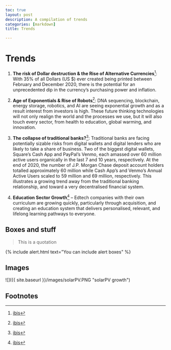 ```yaml
---
toc: true
layout: post
description: A compilation of trends
categories: [markdown]
title: Trends 

---
```


# Trends


1. **The risk of Dollar destruction & the Rise of Alternative Currencies**[^1]: With 35% of all Dollars (US $) ever created being printed between February and December 2020, there is the potential for an unprecedented dip in the currency’s purchasing power and inflation.

2. **Age of Exponentials & Rise of Robots**[^1]: DNA sequencing, blockchain, energy storage, robotics, and AI are seeing exponential growth and as a result interest from investors is high. These future thinking technologies will not only realign the world and the processes we use, but it will also touch every sector, from health to education, global warming, and innovation. 

3. **The collapse of traditional banks?**[^1]: Traditional banks are facing potentially sizable risks from digital wallets and digital lenders who are likely to take a share of business. Two of the biggest digital wallets, Square’s Cash App and PayPal’s Venmo, each amassed over 60 million active users organically in the last 7 and 10 years, respectively.  At the end of 2020, the number of J.P. Morgan Chase deposit account holders totalled approximately 60 million while Cash App’s and Venmo’s Annual Active Users scaled to 59 million and 69 million, respectively. This illustrates a growing trend away from the traditional banking relationship, and toward a very decentralised financial system. 

4. **Education Sector Growth**[^1] – Edtech companies with their own curriculum are growing quickly, particularly through acquisition, and creating an education system that delivers personalised, relevant, and lifelong learning pathways to everyone. 



## Boxes and stuff

> This is a quotation

{% include alert.html text="You can include alert boxes" %}


## Images

![]({{ site.baseurl }}/images/solarPV.PNG "solarPV growth")



## Footnotes

[^1]: [ibis](https://ibsintelligence.com/ibsi-news/5-top-investment-trends-to-watch-out-for-in-2021/)
